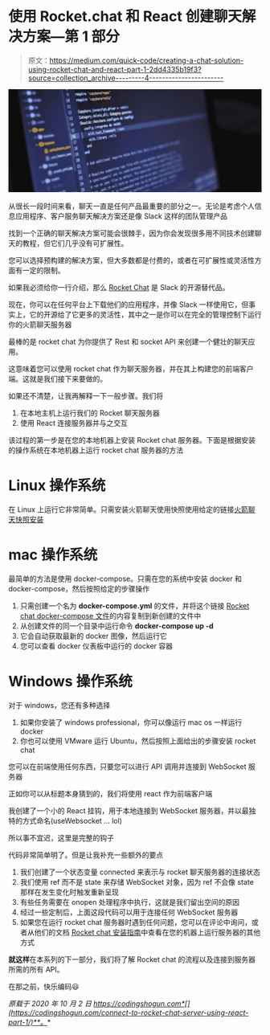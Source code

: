 # 使用 Rocket.chat 和 React 创建聊天解决方案—第 1 部分

> 原文：<https://medium.com/quick-code/creating-a-chat-solution-using-rocket-chat-and-react-part-1-2dd4335b19f3?source=collection_archive---------4----------------------->

![](img/3658633b371f60db583ef22b22f152aa.png)

从很长一段时间来看，聊天一直是任何产品最重要的部分之一。无论是考虑个人信息应用程序、客户服务聊天解决方案还是像 Slack 这样的团队管理产品

找到一个正确的聊天解决方案可能会很棘手，因为你会发现很多用不同技术创建聊天的教程，但它们几乎没有可扩展性。

您可以选择预构建的解决方案，但大多数都是付费的，或者在可扩展性或灵活性方面有一定的限制。

如果我必须给你一行介绍，那么 [Rocket Chat](https://rocket.chat/) 是 Slack 的开源替代品。

现在，你可以在任何平台上下载他们的应用程序，并像 Slack 一样使用它，但事实上，它的开源给了它更多的灵活性，其中之一是你可以在完全的管理控制下运行你的火箭聊天服务器

最棒的是 rocket chat 为你提供了 Rest 和 socket API 来创建一个健壮的聊天应用。

这意味着您可以使用 rocket chat 作为聊天服务器，并在其上构建您的前端客户端。这就是我们接下来要做的。

如果还不清楚，让我再解释一下一般步骤。我们将

1.  在本地主机上运行我们的 Rocket 聊天服务器
2.  使用 React 连接服务器并与之交互

该过程的第一步是在您的本地机器上安装 Rocket chat 服务器。下面是根据安装的操作系统在本地机器上运行 rocket chat 服务器的方法

# Linux 操作系统

在 Linux 上运行它非常简单。只需安装火箭聊天使用快照使用给定的链接[火箭聊天快照安装](https://docs.rocket.chat/installation/snaps)

# mac 操作系统

最简单的方法是使用 docker-compose。只需在您的系统中安装 docker 和 docker-compose，然后按照给定的步骤操作

1.  只需创建一个名为 **docker-compose.yml** 的文件，并将这个链接 [Rocket chat docker-compose 文件](https://github.com/RocketChat/Rocket.Chat/blob/develop/docker-compose.yml)的内容复制到新创建的文件中
2.  从创建文件的同一个目录中运行命令 **docker-compose up -d**
3.  它会自动获取最新的 docker 图像，然后运行它
4.  您可以查看 docker 仪表板中运行的 docker 容器

# Windows 操作系统

对于 windows，您还有多种选择

1.  如果你安装了 windows professional，你可以像运行 mac os 一样运行 docker
2.  你也可以使用 VMware 运行 Ubuntu，然后按照上面给出的步骤安装 rocket chat

您可以在前端使用任何东西，只要您可以进行 API 调用并连接到 WebSocket 服务器

正如你可以从标题本身猜到的，我们将使用 react 作为前端客户端

我创建了一个小的 React 挂钩，用于本地连接到 WebSocket 服务器，并以最独特的方式命名(useWebsocket … lol)

所以事不宜迟，这里是完整的钩子

代码非常简单明了。但是让我补充一些额外的要点

1.  我们创建了一个状态变量 connected 来表示与 rocket 聊天服务器的连接状态
2.  我们使用 ref 而不是 state 来存储 WebSocket 对象，因为 ref 不会像 state 那样在发生变化时触发重新呈现
3.  有些任务需要在 onopen 处理程序中执行，这就是我们留出空间的原因
4.  经过一些定制后，上面这段代码可以用于连接任何 WebSocket 服务器
5.  如果您在运行 rocket chat 服务器时遇到任何问题，您可以在评论中询问，或者从他们的文档 [Rocket chat 安装指南](https://docs.rocket.chat/installation)中查看在您的机器上运行服务器的其他方式

**就这样**在本系列的下一部分，我们将了解 Rocket chat 的流程以及连接到服务器所需的所有 API。

在那之前，快乐编码😃

*原载于 2020 年 10 月 2 日 https://codingshogun.com*[](https://codingshogun.com/connect-to-rocket-chat-server-using-react-part-1/)**。**